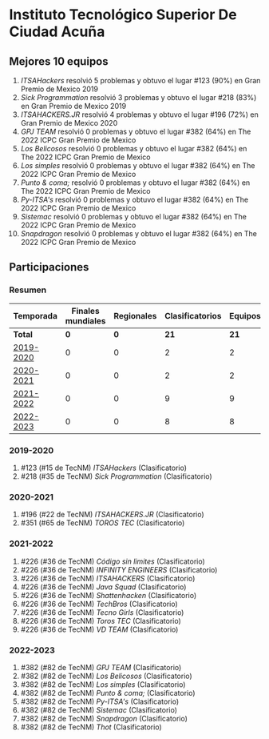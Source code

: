 # Instituto Tecnológico Superior De Ciudad Acuña

## Mejores 10 equipos

1. _ITSAHackers_ resolvió 5 problemas y obtuvo el lugar #123 (90%) en Gran Premio de Mexico 2019
1. _Sick Programmation_ resolvió 3 problemas y obtuvo el lugar #218 (83%) en Gran Premio de Mexico 2019
1. _ITSAHACKERS.JR_ resolvió 4 problemas y obtuvo el lugar #196 (72%) en Gran Premio de Mexico 2020
1. _GPJ TEAM_ resolvió 0 problemas y obtuvo el lugar #382 (64%) en The 2022 ICPC Gran Premio de Mexico
1. _Los Belicosos_ resolvió 0 problemas y obtuvo el lugar #382 (64%) en The 2022 ICPC Gran Premio de Mexico
1. _Los simples_ resolvió 0 problemas y obtuvo el lugar #382 (64%) en The 2022 ICPC Gran Premio de Mexico
1. _Punto & coma;_ resolvió 0 problemas y obtuvo el lugar #382 (64%) en The 2022 ICPC Gran Premio de Mexico
1. _Py-ITSA's_ resolvió 0 problemas y obtuvo el lugar #382 (64%) en The 2022 ICPC Gran Premio de Mexico
1. _Sistemac_ resolvió 0 problemas y obtuvo el lugar #382 (64%) en The 2022 ICPC Gran Premio de Mexico
1. _Snapdragon_ resolvió 0 problemas y obtuvo el lugar #382 (64%) en The 2022 ICPC Gran Premio de Mexico

## Participaciones

### Resumen

| Temporada | Finales mundiales | Regionales | Clasificatorios | Equipos |
| --- | --- | --- | --- | --- |
| **Total** | **0** | **0** | **21** | **21** |
| [2019-2020](#2019-2020) | 0 | 0 | 2 | 2 |
| [2020-2021](#2020-2021) | 0 | 0 | 2 | 2 |
| [2021-2022](#2021-2022) | 0 | 0 | 9 | 9 |
| [2022-2023](#2022-2023) | 0 | 0 | 8 | 8 |

### 2019-2020

1. #123 (#15 de TecNM) _ITSAHackers_ (Clasificatorio)
1. #218 (#35 de TecNM) _Sick Programmation_ (Clasificatorio)

### 2020-2021

1. #196 (#22 de TecNM) _ITSAHACKERS.JR_ (Clasificatorio)
1. #351 (#65 de TecNM) _TOROS TEC_ (Clasificatorio)

### 2021-2022

1. #226 (#36 de TecNM) _Código sin limites_ (Clasificatorio)
1. #226 (#36 de TecNM) _INFINITY ENGINEERS_ (Clasificatorio)
1. #226 (#36 de TecNM) _ITSAHACKERS_ (Clasificatorio)
1. #226 (#36 de TecNM) _Java Squad_ (Clasificatorio)
1. #226 (#36 de TecNM) _Shattenhacken_ (Clasificatorio)
1. #226 (#36 de TecNM) _TechBros_ (Clasificatorio)
1. #226 (#36 de TecNM) _Tecno Girls_ (Clasificatorio)
1. #226 (#36 de TecNM) _Toros TEC_ (Clasificatorio)
1. #226 (#36 de TecNM) _VD TEAM_ (Clasificatorio)

### 2022-2023

1. #382 (#82 de TecNM) _GPJ TEAM_ (Clasificatorio)
1. #382 (#82 de TecNM) _Los Belicosos_ (Clasificatorio)
1. #382 (#82 de TecNM) _Los simples_ (Clasificatorio)
1. #382 (#82 de TecNM) _Punto & coma;_ (Clasificatorio)
1. #382 (#82 de TecNM) _Py-ITSA's_ (Clasificatorio)
1. #382 (#82 de TecNM) _Sistemac_ (Clasificatorio)
1. #382 (#82 de TecNM) _Snapdragon_ (Clasificatorio)
1. #382 (#82 de TecNM) _Thot_ (Clasificatorio)




